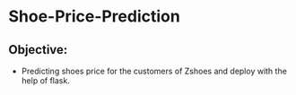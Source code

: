 # Shoe-Price-Prediction

## Objective:
* Predicting shoes price for the customers of Zshoes and deploy with the help of flask.
